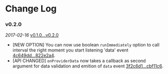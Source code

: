 # Change Log

### v0.2.0

 _2017-02-16_ [v0.1.0...v0.2.0](https://github.com/protocoolmx/spokesman/compare/v0.1.0...v0.2.0)

* [NEW OPTION] You can now use boolean `runImmediately` option to call interval the right moment you start listening 'data' event [4c649dd...822e2a4](https://github.com/protocoolmx/spokesman/compare/4c649dd...822e2a4).
* [API CHANGED] `onProviderData` now takes a callback as second argument for data validation and emition of `data` event [3f2c6d1...cbf11c6](https://github.com/protocoolmx/spokesman/compare/3f2c6d1...cbf11c6).

